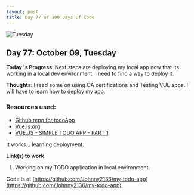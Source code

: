 ```yaml
---
layout: post
title: Day 77 of 100 Days Of Code
---
```


![Tuesday](http://obrienspubsbrandon.com/wp-content/uploads/2018/07/Taco-Tuesday.jpg)

## Day 77: October 09, Tuesday

**Today 's Progress**: Next steps are deploying my local app now that its working in a local dev environment. I need to find a way to deploy it.

**Thoughts**: I read some on using CA certifications and Testing VUE apps. I will have to learn how to deploy my app.

### Resources used:
  * [Github repo for todoApp](https://github.com/Johnny2136/my-todo-app)
  * [Vue.js.org](https://vuejs.org/)
  * [VUE.JS - SIMPLE TODO APP - PART 1](http://iamkumaran.github.io/vue-js/vue-js-todo-app-part-1.html)

It works... learning deployment.


**Link(s) to work**

1. Working on my TODO application in local environment.

Code is at [https://github.com/Johnny2136/my-todo-app](https://github.com/Johnny2136/my-todo-app).
